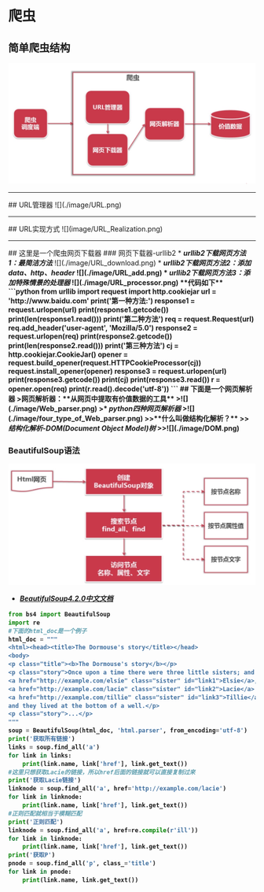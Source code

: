 # 爬虫
## 简单爬虫结构
![](./image/python.png)
<hr/>
## URL管理器
![](./image/URL.png)
<hr/>
## URL实现方式
![](image/URL_Realization.png)
<hr/>
## 这里是一个爬虫网页下载器
### 网页下载器-urllib2
* <em><strong>urllib2下载网页方法1：最简洁方法</em></strong>
![](./image/URL_download.png)
* <strong><em>urllib2下载网页方法2：添加data、http、header<strong></em>
![](./image/URL_add.png)
* <em><strong>urllib2下载网页方法3：添加特殊情景的处理器</em></strong>
![](./image/URL_processor.png)
**代码如下**
```python
from urllib import request
import http.cookiejar
url = 'http://www.baidu.com'
print('第一种方法:')
response1 = request.urlopen(url)
print(response1.getcode())
print(len(response1.read()))
print('第二种方法')
req = request.Request(url)
req.add_header('user-agent', 'Mozilla/5.0')
response2 = request.urlopen(req)
print(response2.getcode())
print(len(response2.read()))
print('第三种方法')
cj = http.cookiejar.CookieJar()
opener = request.build_opener(request.HTTPCookieProcessor(cj))
request.install_opener(opener)
response3 = request.urlopen(url)
print(response3.getcode())
print(cj)
print(response3.read())
r = opener.open(req)
print(r.read().decode('utf-8'))
```
## 下面是一个网页解析器
>网页解析器：**从网页中提取有价值数据的工具**
>![](./image/Web_parser.png)
>* <em><strong>python四种网页解析器</strong></em>
>![](./image/four_type_of_Web_parser.png)
>>**什么叫做结构化解析？**
>><em><strong>结构化解析-DOM(Document Object Model)树</em></strong>
>>![](./image/DOM.png)

### BeautifulSoup语法
![](./image/BeautifulSoup.png)
* [<strong><em>BeautifulSoup4.2.0中文文档</strong></em>](https://www.crummy.com/software/BeautifulSoup/bs4/doc/index.zh.html#id10)

```python
from bs4 import BeautifulSoup
import re
#下面的html_doc是一个例子
html_doc = """
<html><head><title>The Dormouse's story</title></head>
<body>
<p class="title"><b>The Dormouse's story</b></p>
<p class="story">Once upon a time there were three little sisters; and their names were
<a href="http://example.com/elsie" class="sister" id="link1">Elsie</a>,
<a href="http://example.com/lacie" class="sister" id="link2">Lacie</a> and
<a href="http://example.com/tillie" class="sister" id="link3">Tillie</a>;
and they lived at the bottom of a well.</p>
<p class="story">...</p>
"""
soup = BeautifulSoup(html_doc, 'html.parser', from_encoding='utf-8')
print('获取所有链接')
links = soup.find_all('a')
for link in links:
    print(link.name, link['href'], link.get_text())
#这里只想获取Lacie的链接，所以href后面的链接就可以直接复制过来
print('获取Lacie链接')
linknode = soup.find_all('a', href='http://example.com/lacie')
for link in linknode:
    print(link.name, link['href'], link.get_text())
#正则匹配就相当于模糊匹配
print('正则匹配')
linknode = soup.find_all('a', href=re.compile(r'ill'))
for link in linknode:
    print(link.name, link['href'], link.get_text())
print('获取P')
pnode = soup.find_all('p', class_='title')
for link in pnode:
    print(link.name, link.get_text())

```
